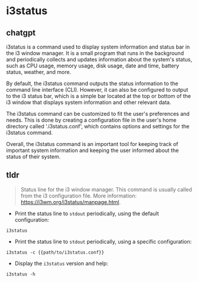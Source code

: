 # i3status 
## chatgpt 
i3status is a command used to display system information and status bar in the i3 window manager. It is a small program that runs in the background and periodically collects and updates information about the system's status, such as CPU usage, memory usage, disk usage, date and time, battery status, weather, and more.

By default, the i3status command outputs the status information to the command line interface (CLI). However, it can also be configured to output to the i3 status bar, which is a simple bar located at the top or bottom of the i3 window that displays system information and other relevant data.

The i3status command can be customized to fit the user's preferences and needs. This is done by creating a configuration file in the user's home directory called '.i3status.conf', which contains options and settings for the i3status command.

Overall, the i3status command is an important tool for keeping track of important system information and keeping the user informed about the status of their system. 

## tldr 
 
> Status line for the i3 window manager.
> This command is usually called from the i3 configuration file.
> More information: <https://i3wm.org/i3status/manpage.html>.

- Print the status line to `stdout` periodically, using the default configuration:

`i3status`

- Print the status line to `stdout` periodically, using a specific configuration:

`i3status -c {{path/to/i3status.conf}}`

- Display the `i3status` version and help:

`i3status -h`
